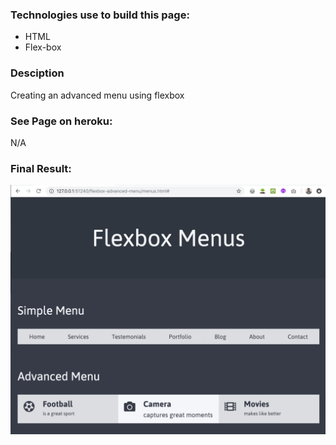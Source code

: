 ### Technologies use to build this page:

- HTML
- Flex-box

### Desciption

Creating an advanced menu using flexbox

### See Page on heroku:

N/A

### Final Result:

<img src="./result.png">
